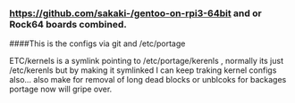 ### https://github.com/sakaki-/gentoo-on-rpi3-64bit and or Rock64 boards combined. 

####This is the configs via git and /etc/portage 

ETC/kernels is a symlink pointing to /etc/portage/kerenls , normally its just /etc/kerenls 
but by making it symlinked   I can keep traking kernel configs also... 
also make for removal of long dead blocks or unblcoks for backages portage now will gripe over. 
